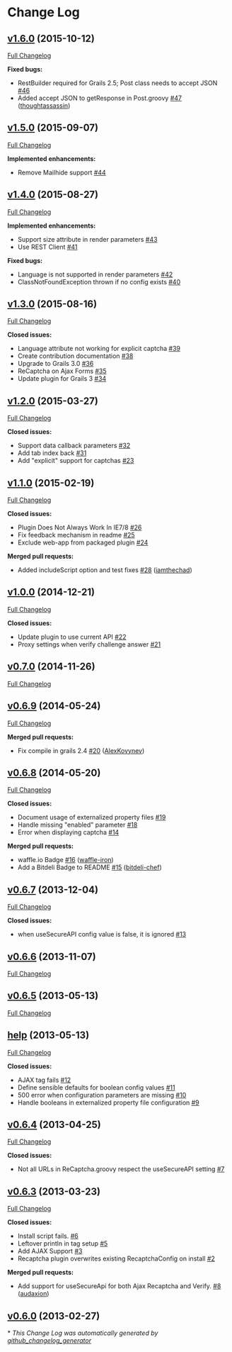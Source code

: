 # Change Log

## [v1.6.0](https://github.com/iamthechad/grails-recaptcha/tree/v1.6.0) (2015-10-12)
[Full Changelog](https://github.com/iamthechad/grails-recaptcha/compare/v1.5.0...v1.6.0)

**Fixed bugs:**

- RestBuilder required for Grails 2.5; Post class needs to accept JSON [\#46](https://github.com/iamthechad/grails-recaptcha/issues/46)
- Added accept JSON to getResponse in Post.groovy [\#47](https://github.com/iamthechad/grails-recaptcha/pull/47) ([thoughtassassin](https://github.com/thoughtassassin))

## [v1.5.0](https://github.com/iamthechad/grails-recaptcha/tree/v1.5.0) (2015-09-07)
[Full Changelog](https://github.com/iamthechad/grails-recaptcha/compare/v1.4.0...v1.5.0)

**Implemented enhancements:**

- Remove Mailhide support [\#44](https://github.com/iamthechad/grails-recaptcha/issues/44)

## [v1.4.0](https://github.com/iamthechad/grails-recaptcha/tree/v1.4.0) (2015-08-27)
[Full Changelog](https://github.com/iamthechad/grails-recaptcha/compare/v1.3.0...v1.4.0)

**Implemented enhancements:**

- Support size attribute in render parameters [\#43](https://github.com/iamthechad/grails-recaptcha/issues/43)
- Use REST Client [\#41](https://github.com/iamthechad/grails-recaptcha/issues/41)

**Fixed bugs:**

- Language is not supported in render parameters [\#42](https://github.com/iamthechad/grails-recaptcha/issues/42)
- ClassNotFoundException thrown if no config exists [\#40](https://github.com/iamthechad/grails-recaptcha/issues/40)

## [v1.3.0](https://github.com/iamthechad/grails-recaptcha/tree/v1.3.0) (2015-08-16)
[Full Changelog](https://github.com/iamthechad/grails-recaptcha/compare/v1.2.0...v1.3.0)

**Closed issues:**

- Language attribute not working for explicit captcha [\#39](https://github.com/iamthechad/grails-recaptcha/issues/39)
- Create contribution documentation [\#38](https://github.com/iamthechad/grails-recaptcha/issues/38)
- Upgrade to Grails 3.0 [\#36](https://github.com/iamthechad/grails-recaptcha/issues/36)
- ReCaptcha on Ajax Forms [\#35](https://github.com/iamthechad/grails-recaptcha/issues/35)
- Update plugin for Grails 3 [\#34](https://github.com/iamthechad/grails-recaptcha/issues/34)

## [v1.2.0](https://github.com/iamthechad/grails-recaptcha/tree/v1.2.0) (2015-03-27)
[Full Changelog](https://github.com/iamthechad/grails-recaptcha/compare/v1.1.0...v1.2.0)

**Closed issues:**

- Support data callback parameters [\#32](https://github.com/iamthechad/grails-recaptcha/issues/32)
- Add tab index back [\#31](https://github.com/iamthechad/grails-recaptcha/issues/31)
- Add "explicit" support for captchas [\#23](https://github.com/iamthechad/grails-recaptcha/issues/23)

## [v1.1.0](https://github.com/iamthechad/grails-recaptcha/tree/v1.1.0) (2015-02-19)
[Full Changelog](https://github.com/iamthechad/grails-recaptcha/compare/v1.0.0...v1.1.0)

**Closed issues:**

- Plugin Does Not Always Work In IE7/8 [\#26](https://github.com/iamthechad/grails-recaptcha/issues/26)
- Fix feedback mechanism in readme [\#25](https://github.com/iamthechad/grails-recaptcha/issues/25)
- Exclude web-app from packaged plugin [\#24](https://github.com/iamthechad/grails-recaptcha/issues/24)

**Merged pull requests:**

- Added includeScript option and test fixes [\#28](https://github.com/iamthechad/grails-recaptcha/pull/28) ([iamthechad](https://github.com/iamthechad))

## [v1.0.0](https://github.com/iamthechad/grails-recaptcha/tree/v1.0.0) (2014-12-21)
[Full Changelog](https://github.com/iamthechad/grails-recaptcha/compare/v0.7.0...v1.0.0)

**Closed issues:**

- Update plugin to use current API [\#22](https://github.com/iamthechad/grails-recaptcha/issues/22)
- Proxy settings when verify challenge answer [\#21](https://github.com/iamthechad/grails-recaptcha/issues/21)

## [v0.7.0](https://github.com/iamthechad/grails-recaptcha/tree/v0.7.0) (2014-11-26)
[Full Changelog](https://github.com/iamthechad/grails-recaptcha/compare/v0.6.9...v0.7.0)

## [v0.6.9](https://github.com/iamthechad/grails-recaptcha/tree/v0.6.9) (2014-05-24)
[Full Changelog](https://github.com/iamthechad/grails-recaptcha/compare/v0.6.8...v0.6.9)

**Merged pull requests:**

- Fix compile in grails 2.4 [\#20](https://github.com/iamthechad/grails-recaptcha/pull/20) ([AlexKovynev](https://github.com/AlexKovynev))

## [v0.6.8](https://github.com/iamthechad/grails-recaptcha/tree/v0.6.8) (2014-05-20)
[Full Changelog](https://github.com/iamthechad/grails-recaptcha/compare/v0.6.7...v0.6.8)

**Closed issues:**

- Document usage of externalized property files [\#19](https://github.com/iamthechad/grails-recaptcha/issues/19)
- Handle missing "enabled" parameter [\#18](https://github.com/iamthechad/grails-recaptcha/issues/18)
- Error when displaying captcha [\#14](https://github.com/iamthechad/grails-recaptcha/issues/14)

**Merged pull requests:**

- waffle.io Badge [\#16](https://github.com/iamthechad/grails-recaptcha/pull/16) ([waffle-iron](https://github.com/waffle-iron))
- Add a Bitdeli Badge to README [\#15](https://github.com/iamthechad/grails-recaptcha/pull/15) ([bitdeli-chef](https://github.com/bitdeli-chef))

## [v0.6.7](https://github.com/iamthechad/grails-recaptcha/tree/v0.6.7) (2013-12-04)
[Full Changelog](https://github.com/iamthechad/grails-recaptcha/compare/v0.6.6...v0.6.7)

**Closed issues:**

- when useSecureAPI config value is false, it is ignored [\#13](https://github.com/iamthechad/grails-recaptcha/issues/13)

## [v0.6.6](https://github.com/iamthechad/grails-recaptcha/tree/v0.6.6) (2013-11-07)
[Full Changelog](https://github.com/iamthechad/grails-recaptcha/compare/v0.6.5...v0.6.6)

## [v0.6.5](https://github.com/iamthechad/grails-recaptcha/tree/v0.6.5) (2013-05-13)
[Full Changelog](https://github.com/iamthechad/grails-recaptcha/compare/help...v0.6.5)

## [help](https://github.com/iamthechad/grails-recaptcha/tree/help) (2013-05-13)
[Full Changelog](https://github.com/iamthechad/grails-recaptcha/compare/v0.6.4...help)

**Closed issues:**

- AJAX tag fails [\#12](https://github.com/iamthechad/grails-recaptcha/issues/12)
- Define sensible defaults for boolean config values [\#11](https://github.com/iamthechad/grails-recaptcha/issues/11)
- 500 error when configuration parameters are missing [\#10](https://github.com/iamthechad/grails-recaptcha/issues/10)
- Handle booleans in externalized property file configuration [\#9](https://github.com/iamthechad/grails-recaptcha/issues/9)

## [v0.6.4](https://github.com/iamthechad/grails-recaptcha/tree/v0.6.4) (2013-04-25)
[Full Changelog](https://github.com/iamthechad/grails-recaptcha/compare/v0.6.3...v0.6.4)

**Closed issues:**

- Not all URLs in ReCaptcha.groovy respect the useSecureAPI setting [\#7](https://github.com/iamthechad/grails-recaptcha/issues/7)

## [v0.6.3](https://github.com/iamthechad/grails-recaptcha/tree/v0.6.3) (2013-03-23)
[Full Changelog](https://github.com/iamthechad/grails-recaptcha/compare/v0.6.0...v0.6.3)

**Closed issues:**

- Install script fails. [\#6](https://github.com/iamthechad/grails-recaptcha/issues/6)
- Leftover println in tag setup [\#5](https://github.com/iamthechad/grails-recaptcha/issues/5)
- Add AJAX Support [\#3](https://github.com/iamthechad/grails-recaptcha/issues/3)
- Recaptcha plugin overwrites existing RecaptchaConfig on install [\#2](https://github.com/iamthechad/grails-recaptcha/issues/2)

**Merged pull requests:**

- Add support for useSecureApi for both Ajax Recaptcha and Verify. [\#8](https://github.com/iamthechad/grails-recaptcha/pull/8) ([audaxion](https://github.com/audaxion))

## [v0.6.0](https://github.com/iamthechad/grails-recaptcha/tree/v0.6.0) (2013-02-27)


\* *This Change Log was automatically generated by [github_changelog_generator](https://github.com/skywinder/Github-Changelog-Generator)*